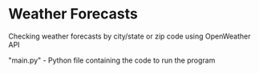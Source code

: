 # Weather Forecasts

Checking weather forecasts by city/state or zip code using OpenWeather API

"main.py" - Python file containing the code to run the program

